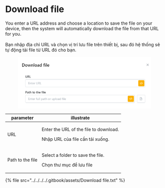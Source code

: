# Download file

You enter a URL address and choose a location to save the file on your device, then the system will automatically download the file from that URL for you.\
\
Bạn nhập địa chỉ URL và chọn vị trí lưu file trên thiết bị, sau đó hệ thống sẽ tự động tải file từ URL đó cho bạn.

<figure><img src="../../../../.gitbook/assets/Download file.png" alt=""><figcaption></figcaption></figure>

| parameter        | illustrate                                                                           |
| ---------------- | ------------------------------------------------------------------------------------ |
| URL              | <p>Enter the URL of the file to download.</p><p>Nhập URL của file cần tải xuống.</p> |
| Path to the file | <p>Select a folder to save the file.</p><p>Chọn thư mục để lưu file</p>              |

{% file src="../../../../.gitbook/assets/Download file.txt" %}
